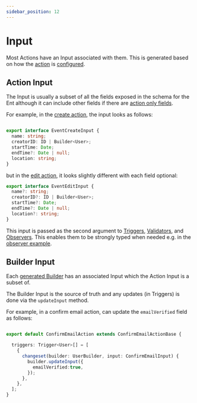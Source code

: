 ```yaml
---
sidebar_position: 12
---
```


# Input
Most Actions have an Input associated with them. This is generated based on how the [action](/docs/ent-schema/actions#fields) is [configured](/docs/ent-schema/actions#actiononlyfields).


## Action Input
The Input is usually a subset of all the fields exposed in the schema for the Ent although it can include other fields if there are [action only fields](/docs/actions/action-only-fields). 

For example, in the [create action](/docs/actions/create-action), the input looks as follows:

```ts title="src/ent/event/actions/generated/create_event_action_base.ts"

export interface EventCreateInput {
  name: string;
  creatorID: ID | Builder<User>;
  startTime: Date;
  endTime?: Date | null;
  location: string;
}
```

but in the [edit action](/docs/actions/edit-action), it looks slightly different with each field optional:


```ts title="src/ent/event/actions/generated/edit_event_action_base.ts"
export interface EventEditInput {
  name?: string;
  creatorID?: ID | Builder<User>;
  startTime?: Date;
  endTime?: Date | null;
  location?: string;
}
```

This input is passed as the second argument to [Triggers](/docs/actions/triggers), [Validators](/docs/actions/validators), and [Observers](/docs/actions/observers). This enables them to be strongly typed when needed e.g. in the [observer example](/docs/actions/observers#example).

## Builder Input
Each [generated Builder](/docs/actions/builder#generated-builder) has an associated Input  which the Action Input is a subset of.

The Builder Input is the source of truth and any updates (in Triggers) is done via the `updateInput` method.

For example, in a confirm email action, can update the `emailVerified` field as follows:

```ts title="src/ent/user/actions/confirm_email_action.ts"

export default ConfirmEmailAction extends ConfirmEmailActionBase {

  triggers: Trigger<User>[] = [
    {
      changeset(builder: UserBuilder, input: ConfirmEmailInput) {
        builder.updateInput({
          emailVerified:true,
        });
      },
    },
  ];
}
```